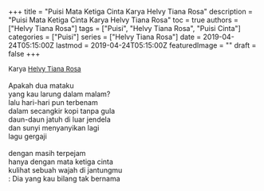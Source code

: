 +++
title = "Puisi Mata Ketiga Cinta Karya Helvy Tiana Rosa"
description = "Puisi Mata Ketiga Cinta Karya Helvy Tiana Rosa"
toc = true
authors = ["Helvy Tiana Rosa"]
tags = ["Puisi", "Helvy Tiana Rosa", "Puisi Cinta"]
categories = ["Puisi"]
series = ["Helvy Tiana Rosa"]
date = 2019-04-24T05:15:00Z
lastmod = 2019-04-24T05:15:00Z
featuredImage = ""
draft = false
+++

<div style="text-align: justify;">
<div style="font-size: small;">Karya <a href="/authors/helvy-tiana-rosa/" target="_blank">Helvy Tiana Rosa</a></div><br />
Apakah dua mataku<br />yang kau larung dalam malam?<br />lalu hari-hari pun terbenam<br />dalam secangkir kopi tanpa gula<br />daun-daun jatuh di luar jendela<br />dan sunyi menyanyikan lagi<br />lagu gergaji<br /><br />dengan masih terpejam<br />hanya dengan mata ketiga cinta<br />kulihat sebuah wajah di jantungmu<br />: Dia yang kau bilang tak bernama</div>
